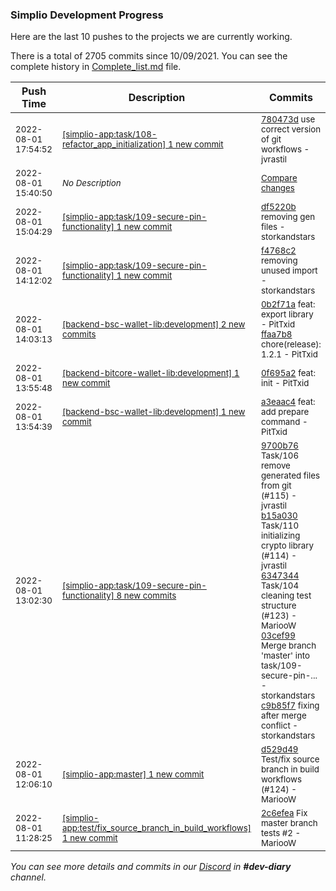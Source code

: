 
### Simplio Development Progress

Here are the last 10 pushes to the projects we are currently working.

There is a total of 2705 commits since 10/09/2021. You can see the complete history in
 [Complete_list.md](Complete_list.md) file.

| Push Time | Description | Commits |
| --- | --- | --- |
| <sub>2022-08-01 17:54:52</sub> | <sub>[[simplio-app:task/108\-refactor\_app\_initialization] 1 new commit](https://github.com/SimplioOfficial/simplio-app/commit/780473de8133d9ba0918a7043810b7d238156333)</sub> | <sub>[780473d](https://github.com/SimplioOfficial/simplio-app/commit/780473de8133d9ba0918a7043810b7d238156333) use correct version of git workflows - jvrastil</sub> |
| <sub>2022-08-01 15:40:50</sub> | <sub>_No Description_</sub> | <sub>[Compare changes](https://github.com/SimplioOfficial/simplio-app/compare/621fbc09497e...796d036ec752)</sub> |
| <sub>2022-08-01 15:04:29</sub> | <sub>[[simplio-app:task/109\-secure\-pin\-functionality] 1 new commit](https://github.com/SimplioOfficial/simplio-app/commit/df5220b556f7df94cc1449478d0255bd4aaec3f9)</sub> | <sub>[df5220b](https://github.com/SimplioOfficial/simplio-app/commit/df5220b556f7df94cc1449478d0255bd4aaec3f9) removing gen files - storkandstars</sub> |
| <sub>2022-08-01 14:12:02</sub> | <sub>[[simplio-app:task/109\-secure\-pin\-functionality] 1 new commit](https://github.com/SimplioOfficial/simplio-app/commit/f4768c29fdc87bc6c8e4074db09c996ddc91e4bc)</sub> | <sub>[f4768c2](https://github.com/SimplioOfficial/simplio-app/commit/f4768c29fdc87bc6c8e4074db09c996ddc91e4bc) removing unused import - storkandstars</sub> |
| <sub>2022-08-01 14:03:13</sub> | <sub>[[backend-bsc-wallet-lib:development] 2 new commits](https://github.com/SimplioOfficial/backend-bsc-wallet-lib/compare/a3eaac4404c1...ffaa7b86841c)</sub> | <sub>[0b2f71a](https://github.com/SimplioOfficial/backend-bsc-wallet-lib/commit/0b2f71ab065e8b45ffcea8474fce0e34b87f4d2c) feat: export library - PitTxid<br>[ffaa7b8](https://github.com/SimplioOfficial/backend-bsc-wallet-lib/commit/ffaa7b86841c74ce8e2682dc6156b8c4a5a53c6b) chore(release): 1.2.1 - PitTxid</sub> |
| <sub>2022-08-01 13:55:48</sub> | <sub>[[backend-bitcore-wallet-lib:development] 1 new commit](https://github.com/SimplioOfficial/backend-bitcore-wallet-lib/commit/0f695a2514caec45be815937cb7e2b352b833399)</sub> | <sub>[0f695a2](https://github.com/SimplioOfficial/backend-bitcore-wallet-lib/commit/0f695a2514caec45be815937cb7e2b352b833399) feat: init - PitTxid</sub> |
| <sub>2022-08-01 13:54:39</sub> | <sub>[[backend-bsc-wallet-lib:development] 1 new commit](https://github.com/SimplioOfficial/backend-bsc-wallet-lib/commit/a3eaac4404c1ea619c7ab06eb94b4c19f30324d6)</sub> | <sub>[a3eaac4](https://github.com/SimplioOfficial/backend-bsc-wallet-lib/commit/a3eaac4404c1ea619c7ab06eb94b4c19f30324d6) feat: add prepare command - PitTxid</sub> |
| <sub>2022-08-01 13:02:30</sub> | <sub>[[simplio-app:task/109\-secure\-pin\-functionality] 8 new commits](https://github.com/SimplioOfficial/simplio-app/compare/b8fd4db3e53c...937565f6cfb9)</sub> | <sub>[9700b76](https://github.com/SimplioOfficial/simplio-app/commit/9700b76d1c37bde6e74fafeb60d57a9959b2ffaf) Task/106 remove generated files from git (#115) - jvrastil<br>[b15a030](https://github.com/SimplioOfficial/simplio-app/commit/b15a030a262e2046ce71f99b72cc8376423aaa1c) Task/110 initializing crypto library (#114) - jvrastil<br>[6347344](https://github.com/SimplioOfficial/simplio-app/commit/6347344dc9696cb88e40410c83ffe5d04015bafc) Task/104 cleaning test structure (#123) - MariooW<br>[03cef99](https://github.com/SimplioOfficial/simplio-app/commit/03cef9944ce4e36d7bc9f53a0a2024db12b945ae) Merge branch 'master' into task/109-secure-pin-... - storkandstars<br>[c9b85f7](https://github.com/SimplioOfficial/simplio-app/commit/c9b85f72246c0fe8aec611ac105ecedbf62638fb) fixing after merge conflict - storkandstars</sub> |
| <sub>2022-08-01 12:06:10</sub> | <sub>[[simplio-app:master] 1 new commit](https://github.com/SimplioOfficial/simplio-app/commit/d529d4983908adcad411c4ead03189c7b378d794)</sub> | <sub>[d529d49](https://github.com/SimplioOfficial/simplio-app/commit/d529d4983908adcad411c4ead03189c7b378d794) Test/fix source branch in build workflows (#124) - MariooW</sub> |
| <sub>2022-08-01 11:28:25</sub> | <sub>[[simplio-app:test/fix\_source\_branch\_in\_build\_workflows] 1 new commit](https://github.com/SimplioOfficial/simplio-app/commit/2c6efeaf2e7b18d35ab5e62a69f7046b5f0d099e)</sub> | <sub>[2c6efea](https://github.com/SimplioOfficial/simplio-app/commit/2c6efeaf2e7b18d35ab5e62a69f7046b5f0d099e) Fix master branch tests #2 - MariooW</sub> |

_You can see more details and commits in our [Discord](https://discord.gg/aKhjuwZmdP) in **#dev-diary** channel._
